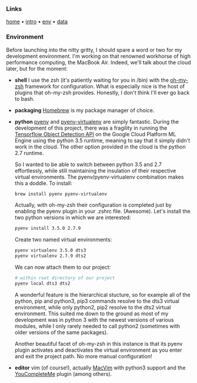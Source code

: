 ### Links
[home](../README.md) &#8226; [intro](introduction.md) &#8226; [env](environment.md) &#8226;
[data](data.md)




### Environment

Before launching into the nitty gritty, I should spare a word or two for my development environment.
I'm working on that renowned workhorse of high performance computing, the MacBook Air. Indeed, we'll
talk about the cloud later, but for the moment:

- **shell** I use the zsh (it's patiently waiting for you in /bin) with the
  [oh-my-zsh](https://github.com/robbyrussell/oh-my-zsh) framework for configuration. What is
  especially nice is the host of plugins that oh-my-zsh provides.  Honestly, I don't think I'll ever
  go back to bash.

- **packaging** [Homebrew](https://brew.sh) is my package manager of choice.

- **python** [pyenv](https://github.com/pyenv/pyenv) and
  [pyenv-virtualenv](https://github.com/pyenv/pyenv-virtualenv) are simply fantastic.  During the
  development of this project, there was a fragility in running the [Tensorflow Object
  Detection API](https://github.com/tensorflow/models/tree/master/research/object_detection) on
  the Google Cloud Platform ML Engine using the python 3.5 runtime, meaning to say that it simply
  didn't work in the cloud.  The other option provided in the cloud is the python 2.7 runtime.

  So I wanted to be able to switch between python 3.5 and 2.7 effortlessly, while still maintaining
  the insulation of their respective virtual environments.  The pyenv/pyenv-virtualenv combination
  makes this a doddle.  To install:
  ```zsh
  brew install pyenv pyenv-virtualenv
  ```
  Actually, with oh-my-zsh their configuration is completed just by enabling the pyenv plugin in
  your .zshrc file. (Awesome).  Let's install the two python versions in which we are interested:
  ```zsh
  pyenv install 3.5.0 2.7.9
  ```
  Create two named virtual environments:
  ```zsh
  pyenv virtualenv 3.5.0 dts3
  pyenv virtualenv 2.7.9 dts2
  ```
  We can now attach them to our project:
  ```zsh
  # within root directory of our project
  pyenv local dts3 dts2
  ```
  A wonderful feature is the hierarchical stucture, so for example all of the python, pip and python3,
  pip3 commands resolve to the dts3 virtual environment, while only python2, pip2 resolve to the dts2
  virtual environment. This suited me down to the ground as most of my development was in python
  3 with the newest versions of various modules, while I only rarely needed to call python2
  (sometimes with older versions of the same packages).

  Another beautiful facet of oh-my-zsh in this instance is that its pyenv plugin activates and
  deactivates the virtual environment as you enter and exit the project path. No more manual
  configuration!

- **editor** vim (of course!), actually [MacVim](http://macvim-dev.github.io/macvim/) with python3
  support and the [YouCompleteMe](https://valloric.github.io/YouCompleteMe) plugin (among others).
  
